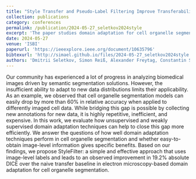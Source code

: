 ```yaml
---
title: "Style Transfer and Pseudo-Label Filtering Improve Transferability in Cell Organelle Segmentation Scenarios"
collection: publications
category: conferences
permalink: /publication/2024-05-27_seletkov2024style
excerpt: 'The paper studies domain adaptation for cell organelle segmentation, where models lose over 60% accuracy on new imaging data. It evaluates unsupervised and weakly supervised methods, finding that image-level labels help. The proposed StyleFilter method leverages these labels, improving performance by 19.2% absolute Dice over naive transfer in electron microscopy adaptation.'
date: 2024-05-27
venue: 'ISBI'
paperurl: 'https://ieeexplore.ieee.org/document/10635796'
bibtexurl: 'http://simael.github.io/files/2024-05-27_seletkov2024style.bib'
authors: 'Dmitrii Seletkov, Simon Reiß, Alexander Freytag, Constantin Seibold, Rainer Stiefelhagen.'
---
```

Our community has experienced a lot of progress in analyzing biomedical images driven by semantic segmentation solutions. However, the insufficient ability to adapt to new data distributions limits their applicability. As an example, we observed that cell organelle segmentation models can easily drop by more than 60% in relative accuracy when applied to differently imaged cell data. While bridging this gap is possible by collecting new annotations for new data, it is highly repetitive, inefficient, and expensive. In this work, we evaluate how unsupervised and weakly supervised domain adaptation techniques can help to close this gap more efficiently. We answer the questions of how well domain adaptation techniques perform in cell organelle segmentation and whether easy-to-obtain image-level information gives specific benefits. Based on our findings, we propose StyleFilter: a simple and effective approach that uses image-level labels and leads to an observed improvement in 19.2% absolute DICE over the naive transfer baseline in electron microscopy-based domain adaptation for cell organelle segmentation.